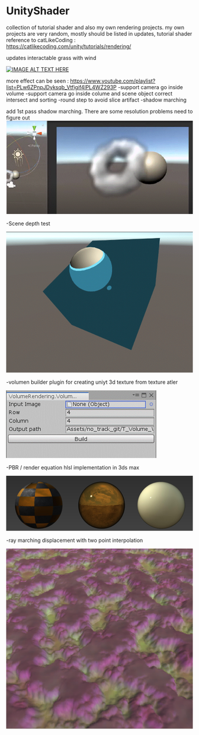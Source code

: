 # UnityShader
collection of tutorial shader and also my own rendering projects.
my own projects are very random, mostly should be listed in updates, 
tutorial shader reference to catLikeCoding : https://catlikecoding.com/unity/tutorials/rendering/

updates
interactable grass with wind

[![IMAGE ALT TEXT HERE](https://img.youtube.com/vi/Q8aPmgjUyBg/0.jpg)](https://www.youtube.com/watch?v=Q8aPmgjUyBg)

more effect can be seen :
https://www.youtube.com/playlist?list=PLw6ZPnpJDyksqb_Vtfigif4IPL4WZ293P
-support camera go inside volume
-support camera go inside colume and scene object correct intersect and sorting
-round step to avoid slice artifact
-shadow marching

add 1st pass shadow marching. There are some resolution problems need to figure out
![Image of shadow marching](https://github.com/hyunxiGit/UnityShader/blob/master/readmeImg/v_fog_light_march.gif)

-Scene depth test

![Image of scene depth test](https://github.com/hyunxiGit/UnityShader/blob/master/readmeImg/scene_depth_test.gif)

-volumen builder plugin for creating uniyt 3d texture from texture atler

![Image volume builder](https://github.com/hyunxiGit/UnityShader/blob/master/readmeImg/volumeassetBuilder.gif)

-PBR / render equation hlsl implementation in 3ds max

![Image volume builder](https://github.com/hyunxiGit/UnityShader/blob/master/readmeImg/pbr.jpg)

-ray marching displacement with two point interpolation

![Image of raymatching](https://github.com/hyunxiGit/UnityShader/blob/master/readmeImg/raymarchingDis.gif)

